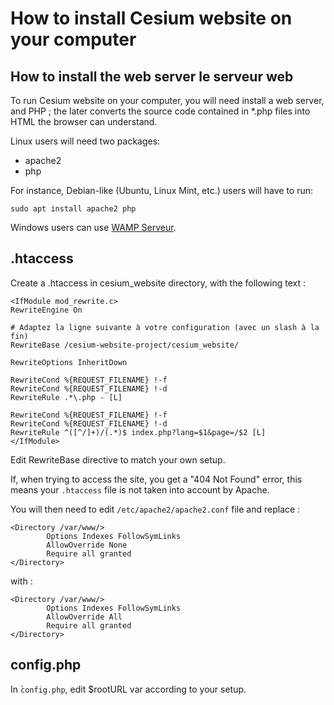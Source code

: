 How to install Cesium website on your computer
===

## How to install the web server le serveur web

To run Cesium website on your computer, you will need install a web server, and PHP ; the later converts the source code contained in *.php files into HTML the browser can understand.

Linux users will need two packages: 
- apache2
- php

For instance, Debian-like (Ubuntu, Linux Mint, etc.) users will have to run:

```
sudo apt install apache2 php
```

Windows users can use [WAMP Serveur](https://www.wampserver.com/).

## .htaccess

Create a .htaccess in cesium_website directory, with the following text : 

```
<IfModule mod_rewrite.c>
RewriteEngine On

# Adaptez la ligne suivante à votre configuration (avec un slash à la fin)
RewriteBase /cesium-website-project/cesium_website/

RewriteOptions InheritDown

RewriteCond %{REQUEST_FILENAME} !-f
RewriteCond %{REQUEST_FILENAME} !-d
RewriteRule .*\.php - [L]

RewriteCond %{REQUEST_FILENAME} !-f
RewriteCond %{REQUEST_FILENAME} !-d
RewriteRule ^([^/]+)/(.*)$ index.php?lang=$1&page=/$2 [L]
</IfModule>

```

Edit RewriteBase directive to match your own setup.

If, when trying to access the site, you get a "404 Not Found" error, this means your `.htaccess` file is not taken into account by Apache.

You will then need to edit `/etc/apache2/apache2.conf` file and replace :

```
<Directory /var/www/>
        Options Indexes FollowSymLinks
        AllowOverride None
        Require all granted
</Directory>
```
with :
```
<Directory /var/www/>
        Options Indexes FollowSymLinks
        AllowOverride All
        Require all granted
</Directory>
```

## config.php

In ̀`config.php`, edit $rootURL var according to your setup.



